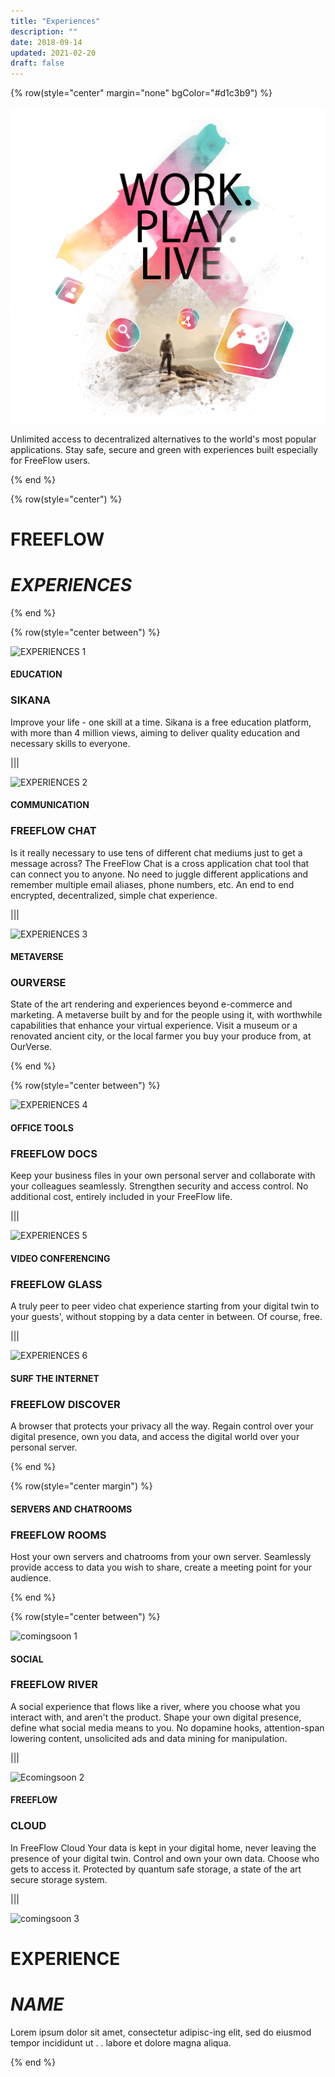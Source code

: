 ```yaml
---
title: "Experiences"
description: ""
date: 2018-09-14
updated: 2021-02-20
draft: false
---
```


<!-- section 1 (header) -->

{% row(style="center" margin="none" bgColor="#d1c3b9") %}

![Experiences Hero Image](FF_experiences.png)

Unlimited access to decentralized alternatives to the world's most popular applications. Stay safe, secure and green with experiences built especially for FreeFlow users. 

{% end %}

<!-- section 2 (experiences) -->

{% row(style="center") %}


# FREEFLOW
# _EXPERIENCES_

{% end %}

<!-- experiences row 1 -->

{% row(style="center between") %}

![EXPERIENCES 1](experiences/FF_experiences_1.png)

#### EDUCATION
### SIKANA

Improve your life - one skill at a time. Sikana is a free education platform, with more than 4 million views, aiming to deliver quality education and necessary skills to everyone. 

|||

![EXPERIENCES 2](experiences/___.png)

#### COMMUNICATION
### FREEFLOW CHAT

Is it really necessary to use tens of different chat mediums just to get a message across? The FreeFlow Chat is a cross application chat tool that can connect you to anyone. No need to juggle different applications and remember multiple email aliases, phone numbers, etc. An end to end encrypted, decentralized, simple chat experience. 

|||

![EXPERIENCES 3](experiences/___.png)

#### METAVERSE
### OURVERSE

State of the art rendering and experiences beyond e-commerce and marketing. A metaverse built by and for the people using it, with worthwhile capabilities that enhance your virtual experience. Visit a museum or a renovated ancient city, or the local farmer you buy your produce from, at OurVerse.

{% end %}

<!-- experiences row 2 -->

{% row(style="center between") %}

![EXPERIENCES 4](experiences/___.png)

#### OFFICE TOOLS
### FREEFLOW DOCS

Keep your business files in your own personal server and collaborate with your colleagues seamlessly. Strengthen security and access control. No additional cost, entirely included in your FreeFlow life.

|||

![EXPERIENCES 5](experiences/___.png)

#### VIDEO CONFERENCING
### FREEFLOW GLASS

A truly peer to peer video chat experience starting from your digital twin to your guests', without stopping by a data center in between. Of course, free.

|||

![EXPERIENCES 6](experiences/___.png)

#### SURF THE INTERNET
### FREEFLOW DISCOVER

A browser that protects your privacy all the way. Regain control over your digital presence, own you data, and access the digital world over your personal server.

{% end %}

<!-- section 3 (header) -->

{% row(style="center margin") %}

#### SERVERS AND CHATROOMS 
### FREEFLOW ROOMS

Host your own servers and chatrooms from your own server. Seamlessly provide access to data you wish to share, create a meeting point for your audience. 

{% end %}

<!-- coming soon row 1 -->

{% row(style="center between") %}

![comingsoon 1](experiences/___.png)

#### SOCIAL
### FREEFLOW RIVER

A social experience that flows like a river, where you choose what you interact with, and aren't the product. Shape your own digital presence, define what social media means to you. No dopamine hooks, attention-span lowering content, unsolicited ads and data mining for manipulation.

|||

![Ecomingsoon 2](experiences/___.png)

#### FREEFLOW 
### CLOUD

In FreeFlow Cloud Your data is kept in your digital home, never leaving the presence of your digital twin. Control and own your own data. Choose who gets to access it. Protected by quantum safe storage, a state of the art secure storage system.

|||

![comingsoon 3](experiences/___.png)

# EXPERIENCE
# _NAME_

Lorem ipsum dolor sit amet, consectetur adipisc-ing elit, sed do eiusmod tempor incididunt ut . . labore et dolore magna aliqua. 

{% end %}